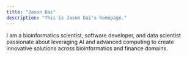 ```yaml
---
title: "Jason Dai"
description: "This is Jason Dai's homepage."
---
```

I am a bioinformatics scientist, software developer, and data scientist passionate about leveraging AI and advanced computing to create innovative solutions across bioinformatics and finance domains.
